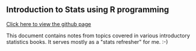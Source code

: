 ## Introduction to Stats using R programming

[Click here to view the github page](https://telvis07.github.io/stats/)

This document contains notes from topics covered in various introductory statistics books. It serves mostly as a "stats refresher" for me. :-)


